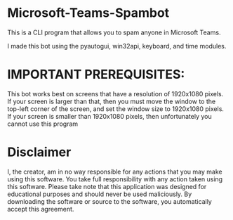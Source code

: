 # Microsoft-Teams-Spambot
This is a CLI program that allows you to spam anyone in Microsoft Teams.

I made this bot using the pyautogui, win32api, keyboard, and time modules.

# IMPORTANT PREREQUISITES:
This bot works best on screens that have a resolution of 1920x1080 pixels. If your screen is larger than that, then you must move the window to the top-left corner of the screen, and set the window size to 1920x1080 pixels. If your screen is smaller than 1920x1080 pixels, then unfortunately you cannot use this program

# Disclaimer
I, the creator, am in no way responsible for any actions that you may make using this software. You take full responsibility with any action taken using this software. Please take note that this application was designed for educational purposes and should never be used maliciously. By downloading the software or source to the software, you automatically accept this agreement.

